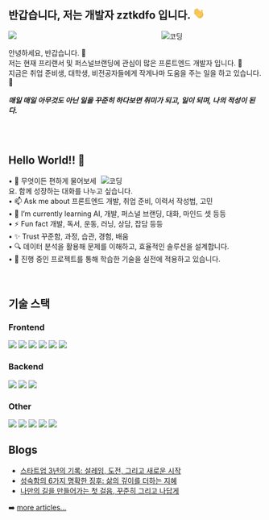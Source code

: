 ## 반갑습니다, 저는 개발자 zztkdfo 입니다. <img src="https://raw.githubusercontent.com/ABSphreak/ABSphreak/master/gifs/Hi.gif" width="24"/>



<img align="right" alt="코딩" width="200" src="https://camo.githubusercontent.com/a5e9c18e7f1a0431fd04228a283f222f87ff0c7423c071ab6afb7ce86ce4be9c/68747470733a2f2f6f63746f6465782e6769746875622e636f6d2f696d616765732f68756c615f6c6f6f705f6f63746f64657830332e676966"/>

<img width="200" src="https://img.shields.io/badge/Gmail-zztkdfo@gmail.com-EA4335?style=flat-square&logo=Gmail&logoColor=white"/>

안녕하세요, 반갑습니다. 🤗<br />저는 현재 프리랜서 및 퍼스널브랜딩에 관심이 많은 프론트엔드 개발자 입니다. 🚀<br />지금은 취업 준비생, 대학생, 비전공자들에게 작게나마 도움을 주는 일을 하고 있습니다. 🤝<br /><br /><i><strong>매일 매일 아무것도 아닌 일을 꾸준히 하다보면 취미가 되고, 일이 되며, 나의 적성이 된다.</strong></i><br />

<br />
<br />


## Hello World!! 🤔


<img align="right" alt="코딩" width="320" src="https://images.squarespace-cdn.com/content/v1/5769fc401b631bab1addb2ab/1541580611624-TE64QGKRJG8SWAIUS7NS/ke17ZwdGBToddI8pDm48kPoswlzjSVMM-SxOp7CV59BZw-zPPgdn4jUwVcJE1ZvWQUxwkmyExglNqGp0IvTJZamWLI2zvYWH8K3-s_4yszcp2ryTI0HqTOaaUohrI8PI6FXy8c9PWtBlqAVlUS5izpdcIXDZqDYvprRqZ29Pw0o/coding-freak.gif" />


• 💬 무엇이든 편하게 물어보세요. 함께 성장하는 대화를 나누고 싶습니다.  
• 📫 Ask me about 프론트엔드 개발, 취업 준비, 이력서 작성법, 고민  
• 🌱 I’m currently learning AI, 개발, 퍼스널 브랜딩, 대화, 마인드 셋 등등  
• ⚡ Fun fact 개발, 독서, 운동, 러닝, 상담, 잡담 등등  
• ✨ Trust 꾸준함, 과정, 습관, 경험, 배움  
• 🔍 데이터 분석을 활용해 문제를 이해하고, 효율적인 솔루션을 설계합니다.  
• 🚀 진행 중인 프로젝트를 통해 학습한 기술을 실전에 적용하고 있습니다.  
<br />
<br />


## 기술 스택

### Frontend

<img src="https://img.shields.io/badge/React-61DAFB?style=for-the-badge&logo=react&logoColor=white" height="30" /> <img src="https://img.shields.io/badge/Next.js-000000?style=for-the-badge&logo=nextjs&logoColor=white" height="30" /> <img src="https://img.shields.io/badge/TypeScript-3178C6?style=for-the-badge&logo=typescript&logoColor=white" height="30" /> <img src="https://img.shields.io/badge/JavaScript-F7DF1E?style=for-the-badge&logo=javascript&logoColor=white" height="30" /> <img src="https://img.shields.io/badge/Tailwind%20CSS-06B6D4?style=for-the-badge&logo=tailwindcss&logoColor=white" height="30" /> <img src="https://img.shields.io/badge/React%20Query-FF4154?style=for-the-badge&logo=reactquery&logoColor=white" height="30" /> 

### Backend

<img src="https://img.shields.io/badge/Node.js-339933?style=for-the-badge&logo=nodejs&logoColor=white" height="30" /> <img src="https://img.shields.io/badge/Python-3776AB?style=for-the-badge&logo=python&logoColor=white" height="30" /> <img src="https://img.shields.io/badge/Spring-6DB33F?style=for-the-badge&logo=spring&logoColor=white" height="30" /> 

### Other

<img src="https://img.shields.io/badge/Git-F05032?style=for-the-badge&logo=git&logoColor=white" height="30" /> <img src="https://img.shields.io/badge/VS%20Code-007ACC?style=for-the-badge&logo=vscode&logoColor=white" height="30" /> <img src="https://img.shields.io/badge/Swagger-85EA2D?style=for-the-badge&logo=swagger&logoColor=white" height="30" /> <img src="https://img.shields.io/badge/Slack-4A154B?style=for-the-badge&logo=slack&logoColor=white" height="30" /> <img src="https://img.shields.io/badge/Figma-F24E1E?style=for-the-badge&logo=figma&logoColor=white" height="30" /> 



## Blogs

<!-- BLOG-POST-LIST:START -->
- [스타트업 3년의 기록: 설레임, 도전, 그리고 새로운 시작](https://disquiet.io/@zztkdfo/makerlog/%EC%8A%A4%ED%83%80%ED%8A%B8%EC%97%85-3%EB%85%84%EC%9D%98-%EA%B8%B0%EB%A1%9D-%EC%84%A4%EB%A0%88%EC%9E%84-%EB%8F%84%EC%A0%84-%EA%B7%B8%EB%A6%AC%EA%B3%A0-%EC%83%88%EB%A1%9C%EC%9A%B4-%EC%8B%9C%EC%9E%91) 
- [성숙함의 6가지 명확한 징후: 삶의 깊이를 더하는 지혜](https://disquiet.io/@zztkdfo/makerlog/%EC%84%B1%EC%88%99%ED%95%A8%EC%9D%98-6%EA%B0%80%EC%A7%80-%EB%AA%85%ED%99%95%ED%95%9C-%EC%A7%95%ED%9B%84-%EC%82%B6%EC%9D%98-%EA%B9%8A%EC%9D%B4%EB%A5%BC-%EB%8D%94%ED%95%98%EB%8A%94-%EC%A7%80%ED%98%9C) 
- [나만의 길을 만들어가는 첫 걸음, 꾸준히 그리고 나답게](https://disquiet.io/@zztkdfo/makerlog/%EC%84%B1%EC%88%99%ED%95%A8%EC%9D%98-6%EA%B0%80%EC%A7%80-%EB%AA%85%ED%99%95%ED%95%9C-%EC%A7%95%ED%9B%84-%EC%82%B6%EC%9D%98-%EA%B9%8A%EC%9D%B4%EB%A5%BC-%EB%8D%94%ED%95%98%EB%8A%94-%EC%A7%80%ED%98%9C) 
<!-- BLOG-POST-LIST:END -->

➡️ [more articles...](https://disquiet.io/@zztkdfo/articles)
